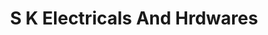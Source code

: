 ---
title: "S K Electricals And Hrdwares"
url: /malappuram/s-k-electricals-and-hrdwares/
shop: Eisenwaren
---